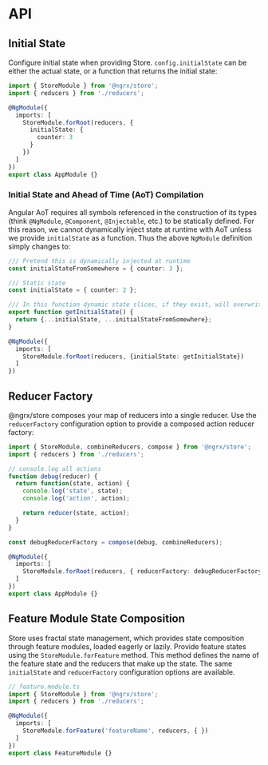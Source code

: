 # API

## Initial State

Configure initial state when providing Store. `config.initialState` can be either the actual state, or a function that returns the initial state:

```ts
import { StoreModule } from '@ngrx/store';
import { reducers } from './reducers';

@NgModule({
  imports: [
    StoreModule.forRoot(reducers, {
      initialState: {
        counter: 3
      }
    })
  ]
})
export class AppModule {}
```

### Initial State and Ahead of Time (AoT) Compilation

Angular AoT requires all symbols referenced in the construction of its types (think `@NgModule`, `@Component`, `@Injectable`, etc.) to be statically defined. For this reason, we cannot dynamically inject state at runtime with AoT unless we provide `initialState` as a function. Thus the above `NgModule` definition simply changes to:

```ts
/// Pretend this is dynamically injected at runtime
const initialStateFromSomewhere = { counter: 3 };

/// Static state
const initialState = { counter: 2 };

/// In this function dynamic state slices, if they exist, will overwrite static state at runtime.
export function getInitialState() {
  return {...initialState, ...initialStateFromSomewhere};
}

@NgModule({
  imports: [
    StoreModule.forRoot(reducers, {initialState: getInitialState})
  ]
})
```

## Reducer Factory

@ngrx/store composes your map of reducers into a single reducer. Use the `reducerFactory`
configuration option to provide a composed action reducer factory:

```ts
import { StoreModule, combineReducers, compose } from '@ngrx/store';
import { reducers } from './reducers';

// console.log all actions
function debug(reducer) {
  return function(state, action) {
    console.log('state', state);
    console.log('action', action);

    return reducer(state, action);
  }
}

const debugReducerFactory = compose(debug, combineReducers);

@NgModule({
  imports: [
    StoreModule.forRoot(reducers, { reducerFactory: debugReducerFactory })
  ]
})
export class AppModule {}
```

## Feature Module State Composition

Store uses fractal state management, which provides state composition through feature modules,
loaded eagerly or lazily. Provide feature states using the `StoreModule.forFeature` method. This
method defines the name of the feature state and the reducers that make up the state. The same `initialState`
and `reducerFactory` configuration options are available.

```ts
// feature.module.ts
import { StoreModule } from '@ngrx/store';
import { reducers } from './reducers';

@NgModule({
  imports: [
    StoreModule.forFeature('featureName', reducers, { })
  ]
})
export class FeatureModule {}
```
